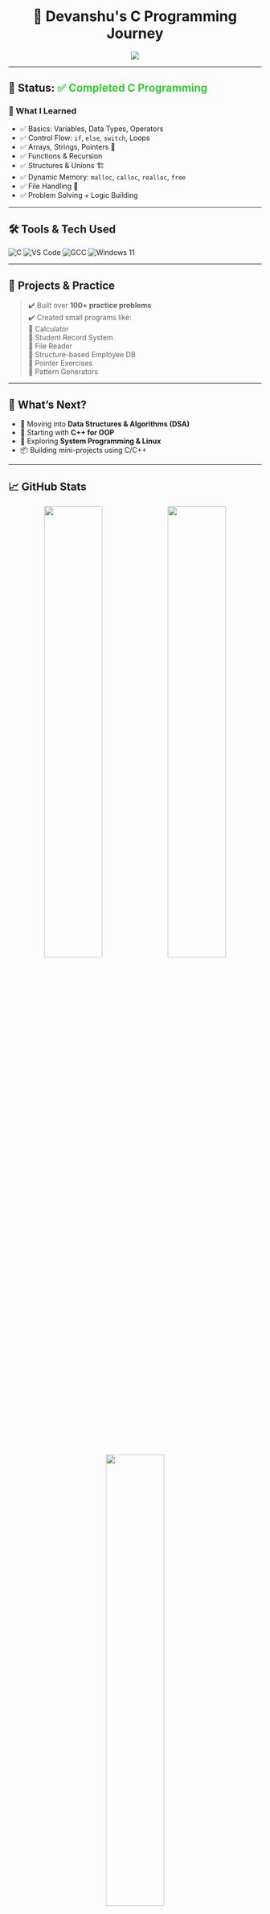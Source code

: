 <!-- 🎉 Fancy & Complete C Programming Journey README for Devanshu -->

<h1 align="center">🚀 Devanshu's C Programming Journey</h1>

<p align="center">
  <img src="https://readme-typing-svg.herokuapp.com?font=Fira+Code&weight=600&size=22&pause=1000&center=true&vCenter=true&width=450&lines=💻+C+Programming+Completed!;🧠+Mastered+Core+Concepts;📈+Ready+for+Next+Level!">
</p>

---

## 🏁 Status: <span style="color:limegreen">✅ Completed C Programming</span>

### 🔧 What I Learned
- ✅ Basics: Variables, Data Types, Operators
- ✅ Control Flow: `if`, `else`, `switch`, Loops
- ✅ Arrays, Strings, Pointers 🧩
- ✅ Functions & Recursion
- ✅ Structures & Unions 🏗️
- ✅ Dynamic Memory: `malloc`, `calloc`, `realloc`, `free`
- ✅ File Handling 📁
- ✅ Problem Solving + Logic Building

---

## 🛠️ Tools & Tech Used

![C](https://img.shields.io/badge/C-%2300599C.svg?style=for-the-badge&logo=c&logoColor=white)
![VS Code](https://img.shields.io/badge/VSCode-007ACC?style=for-the-badge&logo=visual-studio-code&logoColor=white)
![GCC](https://img.shields.io/badge/GCC-00599C?style=for-the-badge&logo=gnu&logoColor=white)
![Windows 11](https://img.shields.io/badge/Windows-11-blue?style=for-the-badge&logo=windows11&logoColor=white)

---

## 📘 Projects & Practice

> ✔️ Built over **100+ practice problems**  
> ✔️ Created small programs like:  
> 🔹 Calculator  
> 🔹 Student Record System  
> 🔹 File Reader  
> 🔹 Structure-based Employee DB  
> 🔹 Pointer Exercises  
> 🔹 Pattern Generators  

---

## 🔮 What’s Next?

- 🚀 Moving into **Data Structures & Algorithms (DSA)**
- 🧱 Starting with **C++ for OOP**
- 🔐 Exploring **System Programming & Linux**
- 📦 Building mini-projects using C/C++

---

## 📈 GitHub Stats

<p align="center">
  <img src="https://github-readme-stats.vercel.app/api?username=Devanshu-uu&show_icons=true&theme=chartreuse-dark&count_private=true&hide_border=true" width="48%" />
  <img src="https://github-readme-streak-stats.herokuapp.com/?user=Devanshu-uu&theme=chartreuse-dark&hide_border=true" width="48%" />
</p>
<p align="center">
  <img src="https://github-readme-stats.vercel.app/api/top-langs/?username=Devanshu-uu&layout=compact&theme=chartreuse-dark&hide_border=true" width="48%" />
</p>

---

## 💬 Random Dev Quote
<p align="center">
  <img src="https://quotes-github-readme.vercel.app/api?type=horizontal&theme=radical" />
</p>

---

## 📬 Connect With Me

<p align="center">
  <a href="https://instagram.com/devanshu.uu"><img src="https://img.shields.io/badge/Instagram-%23E4405F.svg?style=for-the-badge&logo=Instagram&logoColor=white"></a>
  <a href="https://linkedin.com/in/devanshumaurya"><img src="https://img.shields.io/badge/LinkedIn-%230077B5.svg?style=for-the-badge&logo=linkedin&logoColor=white"></a>
  <a href="https://pinterest.com/devanshu_uu"><img src="https://img.shields.io/badge/Pinterest-%23E60023.svg?style=for-the-badge&logo=Pinterest&logoColor=white"></a>
  <a href="https://x.com/Devanshu_uu"><img src="https://img.shields.io/badge/X-black.svg?style=for-the-badge&logo=X&logoColor=white"></a>
  <a href="https://youtube.com/@VispotGamer"><img src="https://img.shields.io/badge/YouTube-%23FF0000.svg?style=for-the-badge&logo=YouTube&logoColor=white"></a>
</p>

---

<p align="center">
  <img src="https://visitcount.itsvg.in/api?id=Devanshu-uu&icon=4&color=3" />
</p>

<!-- Proudly created with ❤️ using GPRM: https://gprm.itsvg.in -->

